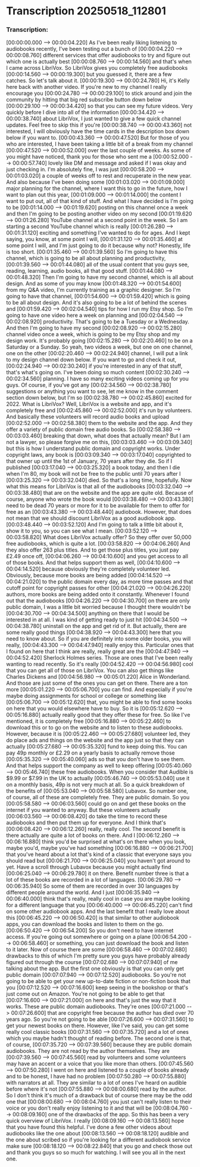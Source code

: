 # Transcription 20250518_112801
### Transcription:
[00:00:00.000 --> 00:00:04.220]   As I've been really liking listening to audiobooks recently, I've been testing out a bunch of
[00:00:04.220 --> 00:00:08.760]   different services that offer audiobooks to try and figure out which one is actually best
[00:00:08.760 --> 00:00:14.560]   and that's when I came across LibriVox. So LibriVox gives you completely free audiobooks
[00:00:14.560 --> 00:00:19.300]   but you guessed it, there are a few catches. So let's talk about it.
[00:00:19.300 --> 00:00:24.780]   Hi, it's Kelly here back with another video. If you're new to my channel I really encourage you
[00:00:24.780 --> 00:00:29.100]   to stick around and join the community by hitting that big red subscribe button down below
[00:00:29.100 --> 00:00:34.420]   so that you can see my future videos. Very quickly before I dive into all of the information
[00:00:34.420 --> 00:00:38.740]   about LibriVox, I just wanted to give a few quick channel updates. Feel free to skip this if you're
[00:00:38.740 --> 00:00:43.360]   not interested, I will obviously have the time cards in the description box down below if you want to.
[00:00:43.360 --> 00:00:47.520]   But for those of you who are interested, I have been taking a little bit of a break from my channel
[00:00:47.520 --> 00:00:52.000]   over the last couple of weeks. As some of you might have noticed, thank you for those who sent me a
[00:00:52.000 --> 00:00:57.740]   lovely like DM and message and asked if I was okay and just checking in. I'm absolutely fine, I was just
[00:00:58.200 --> 00:01:03.020]   a couple of weeks off to rest and recuperate in the new year. And also because I've been doing some
[00:01:03.020 --> 00:01:09.000]   major planning for the channel, where I want this to go in the future, how I want to plan out this year,
[00:01:09.000 --> 00:01:14.000]   the content I want to put out, all of that kind of stuff. And what I have decided is I'm going to be
[00:01:14.000 --> 00:01:19.620]   posting on this channel once a week and then I'm going to be posting another video on my second
[00:01:19.620 --> 00:01:26.280]   YouTube channel at a second point in the week. So I am starting a second YouTube channel which is really
[00:01:26.280 --> 00:01:31.120]   exciting and something I've wanted to do for ages. And I kept saying, you know, at some point I will,
[00:01:31.120 --> 00:01:35.460]   at some point I will, and I'm just going to do it because why not? Honestly, life is too short.
[00:01:35.460 --> 00:01:39.560]   So I'm going to have this channel, which is going to be all about planning and productivity,
[00:01:39.560 --> 00:01:44.080]   all of the usual content that you guys see, reading, learning, audio books, all that good stuff.
[00:01:44.080 --> 00:01:48.320]   Then I'm going to have my second channel, which is all about design. And as some of you may know
[00:01:48.320 --> 00:01:54.600]   from my Q&A video, I'm currently training as a graphic designer. So I'm going to have that channel,
[00:01:54.600 --> 00:01:59.420]   which is going to be all about design. And it's also going to be a lot of behind the scenes and
[00:01:59.420 --> 00:02:04.540]   tips for how I run my Etsy shop. So I'm going to have one video here a week on planning and
[00:02:04.540 --> 00:02:08.920]   productivity. That's going to be a Tuesday or a Wednesday. And then I'm going to have my second
[00:02:08.920 --> 00:02:15.280]   channel video once a week, which is going to be my Etsy shop and my design work. It's probably going
[00:02:15.280 --> 00:02:20.460]   to be on a Saturday or a Sunday. So yeah, two videos a week, but one on one channel, one on the other
[00:02:20.460 --> 00:02:24.940]   channel, I will put a link to my design channel down below. If you want to go and check it out,
[00:02:24.940 --> 00:02:30.240]   if you're interested in any of that stuff, that's what's going on. I've been doing so much content
[00:02:30.240 --> 00:02:34.560]   planning. I have so many exciting videos coming up for you guys. Of course, if you've got any
[00:02:34.560 --> 00:02:38.780]   suggestions or anything you want to see, let me know in the comment section down below, but I'm so
[00:02:38.780 --> 00:02:45.860]   excited for 2022. What is LibriVox? Well, LibriVox is a website and app, and it's completely free and
[00:02:45.860 --> 00:02:52.000]   it's run by volunteers. And basically these volunteers will record audio books and upload
[00:02:52.000 --> 00:02:58.380]   them to the website and the app. And they offer a variety of public domain free audio books. So
[00:02:58.380 --> 00:03:03.460]   breaking that down, what does that actually mean? But I am not a lawyer, so please forgive me on this,
[00:03:03.460 --> 00:03:09.340]   but this is how I understand public domain and copyright works. Under copyright laws, any book is
[00:03:09.340 --> 00:03:17.040]   copyrighted to that owner up until the 1st of January, 70 years after they die. So if I published
[00:03:17.040 --> 00:03:25.320]   a book today, and then I die when I'm 80, my book will not be free to the public until 70 years after I
[00:03:25.320 --> 00:03:32.040]   died. So that's a long time, hopefully. Now what this means for LibriVox is that all of the audiobooks
[00:03:32.040 --> 00:03:38.480]   that are on the website and the app are quite old. Because of course, anyone who wrote the book would
[00:03:38.480 --> 00:03:43.380]   need to be dead 70 years or more for it to be available for them to offer for free as an
[00:03:43.380 --> 00:03:48.440]   audiobook. However, that does not mean that we should discount LibriVox as a good audiobook app.
[00:03:48.440 --> 00:03:52.120]   And I'm going to talk a little bit about it, show it to you, so you can see what I mean.
[00:03:52.120 --> 00:03:58.820]   What does LibriVox actually offer? So they offer over 50,000 free audiobooks, which is quite a lot.
[00:03:58.820 --> 00:04:06.260]   And they also offer 263 plus titles. And to get those plus titles, you just pay £2.49 once off,
[00:04:06.260 --> 00:04:10.600]   and you get access to all of those books. And that helps support them as well,
[00:04:10.600 --> 00:04:14.520]   because obviously they're completely volunteer led. Obviously, because more books are being added
[00:04:14.520 --> 00:04:21.020]   to the public domain every day, as more time passes and that cutoff point for copyright passes for other
[00:04:21.020 --> 00:04:26.220]   authors, more books are being added onto it constantly. Whenever I found out that the audiobooks
[00:04:26.220 --> 00:04:30.700]   on there are only public domain, I was a little bit worried because I thought there wouldn't be
[00:04:30.700 --> 00:04:34.500]   anything on there that I would be interested in at all. I was kind of getting ready to just hit
[00:04:34.500 --> 00:04:38.780]   uninstall on the app and get rid of it. But actually, there are some really good things
[00:04:38.920 --> 00:04:43.300]   here that you need to know about. So if you are definitely into some older books, you will really,
[00:04:43.300 --> 00:04:47.940]   really enjoy this. Particular ones that I found on here that I think are really, really great are the
[00:04:47.940 --> 00:04:52.420]   Sherlock Holmes series. Those are ones that I've been really wanting to read recently. So it's really
[00:04:52.420 --> 00:04:56.980]   cool that you can get all of those on LibriVox. You can also get things like Charles Dickens and
[00:04:56.980 --> 00:05:01.220]   Alice in Wonderland. And those are just some of the ones you can get on there. There are a ton more
[00:05:01.220 --> 00:05:06.700]   you can find. And especially if you're maybe doing assignments for school or college or something like
[00:05:06.700 --> 00:05:12.620]   that, you might be able to find some books on here that you would elsewhere have to buy. So it is
[00:05:12.620 --> 00:05:16.880]   actually really good that they offer these for free. So like I've mentioned, it is completely free
[00:05:16.880 --> 00:05:22.460]   to download this or to go on the website and to listen to these audiobooks. However, because it is
[00:05:22.460 --> 00:05:27.680]   volunteer led, they do place ads and things on the website and the app just so that they can actually
[00:05:27.680 --> 00:05:35.320]   fund to keep doing this. You can pay 49p monthly or £2.29 on a yearly basis to actually remove those
[00:05:35.320 --> 00:05:40.060]   ads so that you don't have to see them. And that helps support the company as well to keep offering
[00:05:40.060 --> 00:05:46.740]   these free audiobooks. When you consider that Audible is $9.99 or $7.99 in the UK to actually
[00:05:46.740 --> 00:05:53.040]   use it on a monthly basis, 49p is not very much at all. So a quick breakdown of the benefits of
[00:05:53.040 --> 00:05:58.580]   Lubavox. So number one, of course, all of these are completely free. They are public domain. So you
[00:05:58.580 --> 00:06:03.560]   could go on and get these books on the internet if you wanted to anyway. But these volunteers actually
[00:06:03.560 --> 00:06:08.420]   do take the time to record these audiobooks and then put them up for everyone. And I think that's
[00:06:08.420 --> 00:06:12.260]   really, really cool. The second benefit is there actually are quite a lot of books on there. And I
[00:06:12.260 --> 00:06:16.880]   think you'd be surprised at what's on there when you look, maybe you'd, maybe you've had something
[00:06:16.880 --> 00:06:21.700]   that you've heard about a lot that's kind of a classic that everyone says you should read but
[00:06:21.700 --> 00:06:25.040]   you haven't got around to yet. Have a scroll through Lubavox because you might actually find
[00:06:25.040 --> 00:06:29.780]   it on there. Benefit number three is that a lot of these books are recorded in a lot of languages.
[00:06:29.780 --> 00:06:35.940]   So some of them are recorded in over 30 languages by different people around the world. And I just
[00:06:35.940 --> 00:06:40.000]   think that's really, really cool in case you are maybe looking for a different language that you
[00:06:40.000 --> 00:06:45.220]   can't find on some other audiobook apps. And the last benefit that I really love about this
[00:06:45.220 --> 00:06:50.420]   is that similar to other audiobook apps, you can download the books and listen to them on the go.
[00:06:50.420 --> 00:06:54.200]   So you don't need to have internet access. If you're going out somewhere or going on a plane
[00:06:54.200 --> 00:06:58.460]   or something, you can just download the book and listen to it later. Now of course there are some
[00:06:58.460 --> 00:07:02.680]   drawbacks to this of which I'm pretty sure you guys have probably already figured out through the course
[00:07:02.680 --> 00:07:07.940]   of me talking about the app. But the first one obviously is that you can only get public domain
[00:07:07.940 --> 00:07:12.520]   audiobooks. So you're not going to be able to get your new up-to-date fiction or non-fiction book that you
[00:07:12.520 --> 00:07:16.600]   keep seeing in the bookshop or that's just come out on Amazon. You're not going to be able to get that
[00:07:16.600 --> 00:07:21.000]   on here and that's just the way that it works. These are public domain audiobooks. They're ones
[00:07:21.000 --> 00:07:26.600]   that are copyright free because the author has died over 70 years ago. So you're not going to be able
[00:07:26.600 --> 00:07:31.560]   to get your newest books on there. However, like I've said, you can get some really cool classic books
[00:07:31.560 --> 00:07:35.720]   and a lot of ones which you maybe hadn't thought of reading before. The second one is that, of course,
[00:07:35.720 --> 00:07:39.560]   because they are public domain audiobooks. They are not read by the author themselves. They are
[00:07:39.560 --> 00:07:45.560]   read by volunteers and some volunteers may have an accent or a voice that you like more than others.
[00:07:45.560 --> 00:07:50.280]   I went on here and listened to a couple of books already and to be honest, I have had no problem
[00:07:50.280 --> 00:07:55.880]   with narrators at all. They are similar to a lot of ones I've heard on audible before where it's not
[00:07:55.880 --> 00:08:00.680]   read by the author. So I don't think it's much of a drawback but of course there may be the odd one that
[00:08:00.680 --> 00:08:04.760]   you just can't really listen to their voice or you don't really enjoy listening to it and that will be
[00:08:04.760 --> 00:08:09.160]   one of the drawbacks of the app. So this has been a very quick overview of LibriVox. I really
[00:08:09.160 --> 00:08:13.560]   hope that you have found this helpful. I've done a few other videos about audiobooks like the one about
[00:08:13.560 --> 00:08:18.120]   audible and the one about scribed so if you're looking for a different audiobook service make sure
[00:08:18.120 --> 00:08:22.840]   that you go and check those out and thank you guys so so much for watching. I will see you all in the next one.
